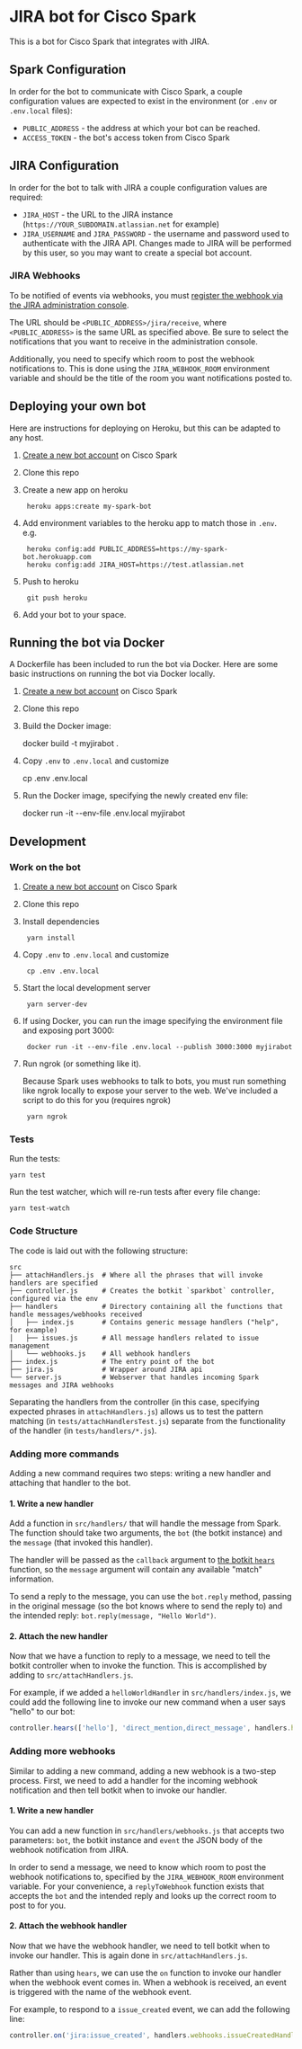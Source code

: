 # JIRA bot for Cisco Spark

This is a bot for Cisco Spark that integrates with JIRA.

## Spark Configuration

In order for the bot to communicate with Cisco Spark, a couple configuration values
are expected to exist in the environment (or `.env` or `.env.local` files):

* `PUBLIC_ADDRESS` - the address at which your bot can be reached.
* `ACCESS_TOKEN` - the bot's access token from Cisco Spark

## JIRA Configuration

In order for the bot to talk with JIRA a couple configuration values are required:

* `JIRA_HOST` - the URL to the JIRA instance
  (`https://YOUR_SUBDOMAIN.atlassian.net` for example)
* `JIRA_USERNAME` and `JIRA_PASSWORD` - the username and password used to
  authenticate with the JIRA API. Changes made to JIRA will be performed by
  this user, so you may want to create a special bot account.

### JIRA Webhooks

To be notified of events via webhooks, you must
[register
the webhook via the JIRA administration console](https://developer.atlassian.com/jiradev/jira-apis/webhooks#Webhooks-jiraadmin).

The URL should be `<PUBLIC_ADDRESS>/jira/receive`, where `<PUBLIC_ADDRESS>` is
the same URL as specified above. Be sure to select the notifications that you
want to receive in the administration console.

Additionally, you need to specify which room to post the webhook notifications
to. This is done using the `JIRA_WEBHOOK_ROOM` environment variable and should
be the title of the room you want notifications posted to.

## Deploying your own bot

Here are instructions for deploying on Heroku, but this can be adapted to any host.

1. [Create a new bot account](https://developer.ciscospark.com/add-bot.html) on Cisco Spark
1. Clone this repo
1. Create a new app on heroku

        heroku apps:create my-spark-bot

1. Add environment variables to the heroku app to match those in `.env`.
   e.g.

        heroku config:add PUBLIC_ADDRESS=https://my-spark-bot.herokuapp.com
        heroku config:add JIRA_HOST=https://test.atlassian.net

1. Push to heroku

        git push heroku

1. Add your bot to your space.

## Running the bot via Docker

A Dockerfile has been included to run the bot via Docker. Here are some basic
instructions on running the bot via Docker locally.

1. [Create a new bot account](https://developer.ciscospark.com/add-bot.html) on Cisco Spark
1. Clone this repo
1. Build the Docker image:

      docker build -t myjirabot .

1. Copy `.env` to `.env.local` and customize

      cp .env .env.local

1. Run the Docker image, specifying the newly created env file:

      docker run -it --env-file .env.local myjirabot

## Development

### Work on the bot


1. [Create a new bot account](https://developer.ciscospark.com/add-bot.html) on Cisco Spark

1. Clone this repo

1. Install dependencies

        yarn install

1. Copy `.env` to `.env.local` and customize

        cp .env .env.local

1. Start the local development server

        yarn server-dev

1. If using Docker, you can run the image specifying the environment file and
   exposing port 3000:

        docker run -it --env-file .env.local --publish 3000:3000 myjirabot

1. Run ngrok (or something like it).

    Because Spark uses webhooks to talk to bots, you must run something like
    ngrok locally to expose your server to the web.  We've included a script to
    do this for you (requires ngrok)

        yarn ngrok


### Tests

Run the tests:

    yarn test

Run the test watcher, which will re-run tests after every file change:

    yarn test-watch


### Code Structure

The code is laid out with the following structure:

```
src
├── attachHandlers.js  # Where all the phrases that will invoke handlers are specified
├── controller.js      # Creates the botkit `sparkbot` controller, configured via the env
├── handlers           # Directory containing all the functions that handle messages/webhooks received
│   ├── index.js       # Contains generic message handlers ("help", for example)
│   ├── issues.js      # All message handlers related to issue management
│   └── webhooks.js    # All webhook handlers
├── index.js           # The entry point of the bot
├── jira.js            # Wrapper around JIRA api
└── server.js          # Webserver that handles incoming Spark messages and JIRA webhooks
```

Separating the handlers from the controller (in this case, specifying expected phrases
in `attachHandlers.js`) allows us to test the pattern matching (in `tests/attachHandlersTest.js`)
separate from the functionality of the handler (in `tests/handlers/*.js`).


### Adding more commands

Adding a new command requires two steps: writing a new handler and attaching that handler to the bot.

#### 1. Write a new handler

Add a function in `src/handlers/` that will handle the message from Spark. The
function should take two arguments, the `bot` (the botkit instance) and the
`message` (that invoked this handler).

The handler will be passed as the `callback` argument to [the botkit
`hears`](https://github.com/howdyai/botkit/blob/fca645275c8d3ed462110062dcda8e804da77bb0/docs/readme.md#matching-patterns-and-keywords-with-hears)
function, so the `message` argument will contain any available "match" information.

To send a reply to the message, you can use the `bot.reply` method, passing in the
original message (so the bot knows where to send the reply to) and the intended
reply: `bot.reply(message, "Hello World")`.

#### 2. Attach the new handler

Now that we have a function to reply to a message, we need to tell the botkit
controller when to invoke the function. This is accomplished by adding to
`src/attachHandlers.js`.

For example, if we added a `helloWorldHandler` in `src/handlers/index.js`, we could
add the following line to invoke our new command when a user says "hello" to our bot:

```javascript
controller.hears(['hello'], 'direct_mention,direct_message', handlers.helloWorldHandler)
```


### Adding more webhooks

Similar to adding a new command, adding a new webhook is a two-step process. First,
we need to add a handler for the incoming webhook notification and then tell
botkit when to invoke our handler.

#### 1. Write a new handler

You can add a new function in `src/handlers/webhooks.js` that accepts two parameters:
`bot`, the botkit instance and `event` the JSON body of the webhook notification
from JIRA.

In order to send a message, we need to know which room to post the webhook notifications
to, specified by the `JIRA_WEBHOOK_ROOM` environment variable. For your convenience,
a `replyToWebhook` function exists that accepts the `bot` and the intended reply
and looks up the correct room to post to for you.

#### 2. Attach the webhook handler

Now that we have the webhook handler, we need to tell botkit when to invoke our
handler. This is again done in `src/attachHandlers.js`.

Rather than using `hears`, we can use the `on` function to invoke our handler
when the webhook event comes in. When a webhook is received, an event is triggered
with the name of the webhook event.

For example, to respond to a `issue_created` event, we can add the following line:

```javascript
controller.on('jira:issue_created', handlers.webhooks.issueCreatedHandler)
```
